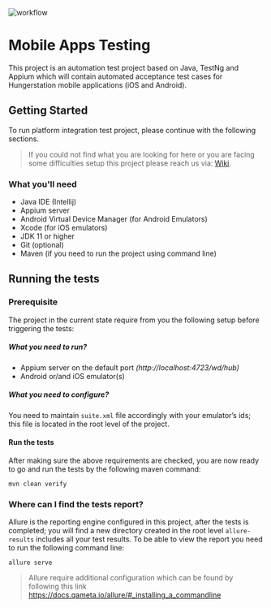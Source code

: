 ![workflow](https://github.com/HungerStation/mobile-apps-testing/workflows/Build%20project/badge.svg)

# Mobile Apps Testing

This project is an automation test project based on Java, TestNg and Appium which will contain automated acceptance test cases for Hungerstation mobile applications (iOS and Android).

## Getting Started
To run platform integration test project, please continue with the following sections. 

>If you could not find what you are looking for here or you are facing some difficulties setup this project please reach us via:
[Wiki](https://hungerstation.atlassian.net/wiki/spaces/HPDLC/overview).


### What you'll need

- Java IDE (Intellij)
- Appium server
- Android Virtual Device Manager (for Android Emulators)
- Xcode (for iOS emulators) 
- JDK 11 or higher
- Git (optional)
- Maven (if you need to run the project using command line)

## Running the tests

### Prerequisite 
The project in the current state require from you the following setup before triggering the tests:

##### What you need to run?
- Appium server on the default port *(http://localhost:4723/wd/hub)*
- Android or/and iOS emulator(s)

##### What you need to configure? 
You need to maintain `suite.xml` file accordingly with your emulator’s ids; this file is located in the root level of the project.

#### Run the tests
After making sure the above requirements are checked, you are now ready to go and run the tests by the following maven command:

```
mvn clean verify
```

### Where can I find the tests report?
Allure is the reporting engine configured in this project, after the tests is completed; you will find a new directory created in the root level `allure-results` includes all your test results. To be able to view the report you need to run the following command line:

```
allure serve
```

> Allure require additional configuration which can be found by following this link https://docs.qameta.io/allure/#_installing_a_commandline



